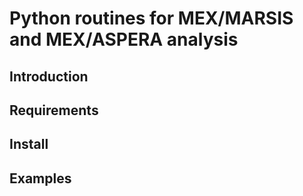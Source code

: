 Python routines for MEX/MARSIS and MEX/ASPERA analysis
======================================================

Introduction
------------

Requirements
------------

Install
-------

Examples
--------
